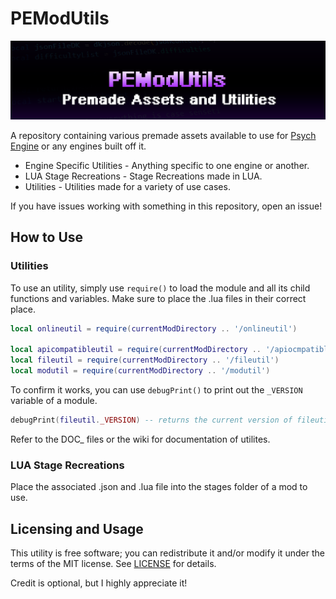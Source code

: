 # PEModUtils

![Banner](banner.png)

A repository containing various premade assets available to use for [Psych Engine](https://github.com/ShadowMario/FNF-PsychEngine) or any engines built off it.

* Engine Specific Utilities - Anything specific to one engine or another.
* LUA Stage Recreations - Stage Recreations made in LUA.
* Utilities - Utilities made for a variety of use cases.

If you have issues working with something in this repository, open an issue!

## How to Use

### Utilities

To use an utility, simply use `require()` to load the module and all its child functions and variables. Make sure to place the .lua files in their correct place.

```lua
local onlineutil = require(currentModDirectory .. '/onlineutil')

local apicompatibleutil = require(currentModDirectory .. '/apiocmpatibleutil')
local fileutil = require(currentModDirectory .. '/fileutil')
local modutil = require(currentModDirectory .. '/modutil')
```

To confirm it works, you can use `debugPrint()` to print out the `_VERSION` variable of a module.

```lua
debugPrint(fileutil._VERSION) -- returns the current version of fileutil
```

Refer to the DOC_ files or the wiki for documentation of utilites.

### LUA Stage Recreations

Place the associated .json and .lua file into the stages folder of a mod to use.

## Licensing and Usage

This utility is free software; you can redistribute it and/or modify it under the terms of the MIT license. See [LICENSE](LICENSE) for details.

Credit is optional, but I highly appreciate it!
